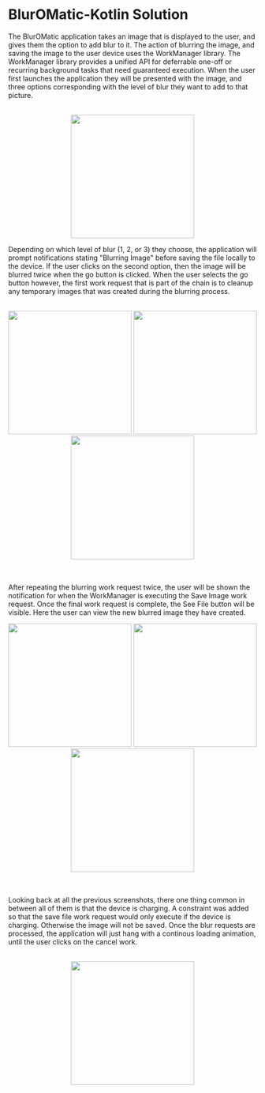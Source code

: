 BlurOMatic-Kotlin Solution 
===================================
The BlurOMatic application takes an image that is displayed to the user, and gives them the option to add blur to it. The action of blurring the image, and saving the image to the user device uses the WorkManager library. The WorkManager library provides a unified API for deferrable one-off or recurring background tasks that need guaranteed execution. When the user first launches the application they will be presented with the image, and three options corresponding with the level of blur they want to add to that picture. 
<br>
<br>
<p align="center">
  <img src="https://user-images.githubusercontent.com/57158277/170210786-d01bc896-ad35-47f8-8e49-7cd6102e67a7.png" width="250">
</p>
Depending on which level of blur (1, 2, or 3) they choose, the application will prompt notifications stating "Blurring Image" before saving the file locally to the device. If the user clicks on the second option, then the image will be blurred twice when the go button is clicked. When the user selects the go button however, the first work request that is part of the chain is to cleanup any temporary images that was created during the blurring process. 
<br>
<br>
<p align="center">
  <img src="https://user-images.githubusercontent.com/57158277/170211369-35a80d37-60a5-444f-93fb-0f47ea108e02.png" width="250">
  <img src="https://user-images.githubusercontent.com/57158277/170211666-6b308975-929e-4440-94ed-a7f2e5660bc0.png" width="250">
  <img src="https://user-images.githubusercontent.com/57158277/170211710-8e465c21-a794-4ae8-9586-831c6f254e14.png" width="250">
</p>
<br>
<br>
After repeating the blurring work request twice, the user will be shown the notification for when the WorkManager is executing the Save Image work request. Once the final work request is complete, the See File button will be visible. Here the user can view the new blurred image they have created. 
<p align="center">
  <img src="https://user-images.githubusercontent.com/57158277/170211821-37892974-1385-425f-a91a-e3670e13ef81.png" width="250">
  <img src="https://user-images.githubusercontent.com/57158277/170211961-b2770570-a2c6-4ab4-93f5-772574c942a5.png" width="250">
  <img src="https://user-images.githubusercontent.com/57158277/170212023-abbdc88d-4a99-4cf9-ac0b-ba142f61e527.png" width="250">
</p>
<br>
<br>
Looking back at all the previous screenshots, there one thing common in between all of them is that the device is charging. A constraint was added so that the save file work request would only execute if the device is charging. Otherwise the image will not be saved. Once the blur requests are processed, the application will just hang with a continous loading animation, until the user clicks on the cancel work. 
<br>
<br>
<p align="center">
  <img src="https://user-images.githubusercontent.com/57158277/170213909-3ab17b43-fa48-4cff-ad7a-994006e7b9cc.png" width="250">
</p>
